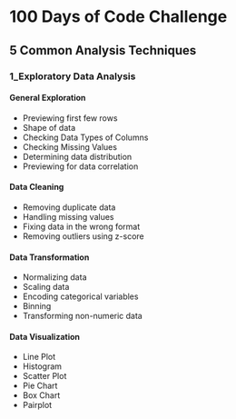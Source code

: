 # 100 Days of Code Challenge

## 5 Common Analysis Techniques

### 1_Exploratory Data Analysis

#### General Exploration
- Previewing first few rows
- Shape of data
- Checking Data Types of Columns
- Checking Missing Values
- Determining data distribution
- Previewing for data correlation

#### Data Cleaning
- Removing duplicate data
- Handling missing values
- Fixing data in the wrong format
- Removing outliers using z-score

#### Data Transformation
- Normalizing data
- Scaling data
- Encoding categorical variables
- Binning
- Transforming non-numeric data

#### Data Visualization
- Line Plot
- Histogram
- Scatter Plot
- Pie Chart
- Box Chart
- Pairplot
